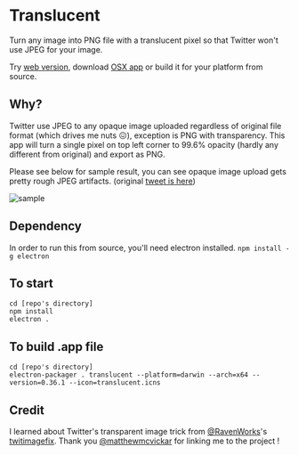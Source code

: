 Translucent
===========

Turn any image into PNG file with a translucent pixel so that Twitter won't use JPEG for your image.

Try [web version](http://kosamari.github.io/translucent), download [OSX app](https://github.com/kosamari/translucent/raw/master/translucent.zip) or build it for your platform from source.

## Why?
Twitter use JPEG to any opaque image uploaded regardless of original file format (which drives me nuts 😖), exception is PNG with transparency. This app will turn a single pixel on top left corner to 99.6% opacity (hardly any different from original) and export as PNG.

Please see below for sample result, you can see opaque image upload gets pretty rough JPEG artifacts. (original [tweet is here](https://twitter.com/kosamari/status/722299200239706113))

![sample](https://cloud.githubusercontent.com/assets/4581495/14628905/13e7124c-05fa-11e6-9038-b53a5392a763.png)


## Dependency
In order to run this from source, you'll need electron installed.
`npm install -g electron`

## To start
```
cd [repo's directory]
npm install
electron .
```

## To build .app file
```
cd [repo's directory]
electron-packager . translucent --platform=darwin --arch=x64 --version=0.36.1 --icon=translucent.icns
```

## Credit
I learned about Twitter's transparent image trick from [@RavenWorks](https://twitter.com/ravenworks)'s [twitimagefix](http://ravenworks.ca/twitimagefix/).
Thank you [@matthewmcvickar](https://twitter.com/matthewmcvickar) for linking me to the project !
